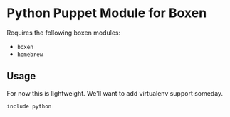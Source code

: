 # Python Puppet Module for Boxen

Requires the following boxen modules:

* `boxen`
* `homebrew`

## Usage

For now this is lightweight.
We'll want to add virtualenv support someday.

```puppet
include python
```
